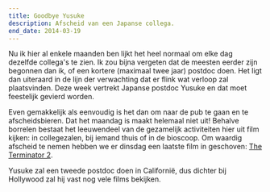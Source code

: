 ```yaml
---
title: Goodbye Yusuke
description: Afscheid van een Japanse collega.
end_date: 2014-03-19
---
```

[1]: http://www.imdb.com/title/tt0103064/

Nu ik hier al enkele maanden ben lijkt het heel normaal om elke dag dezelfde collega's te zien. Ik zou bijna vergeten dat de meesten eerder zijn begonnen dan ik, of een kortere (maximaal twee jaar) postdoc doen. Het ligt dan uiteraard in de lijn der verwachting dat er flink wat verloop zal plaatsvinden. Deze week vertrekt Japanse postdoc Yusuke en dat moet feestelijk gevierd worden.

Even gemakkelijk als eenvoudig is het dan om naar de pub te gaan en te afscheidsbieren. Dat het maandag is maakt helemaal niet uit! Behalve borrelen bestaat het leeuwendeel van de gezamelijk activiteiten hier uit film kijken: in collegezalen, bij iemand thuis of in de bioscoop. Om waardig afscheid te nemen hebben we er dinsdag een laatste film in geschoven: [The Terminator 2][1].

Yusuke zal een tweede postdoc doen in Californië, dus dichter bij Hollywood zal hij vast nog vele films bekijken.